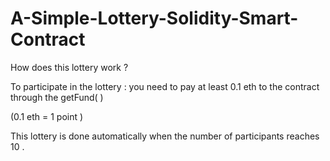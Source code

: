 # A-Simple-Lottery-Solidity-Smart-Contract

How does this lottery work ?

To participate in the lottery : you need to pay at least 0.1 eth to the contract through the getFund( ) 

(0.1 eth = 1 point )

This lottery is done automatically when the number of participants reaches 10 .
